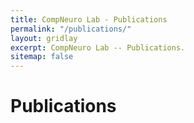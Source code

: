 ```yaml
---
title: CompNeuro Lab - Publications
permalink: "/publications/"
layout: gridlay
excerpt: CompNeuro Lab -- Publications.
sitemap: false
---
```


# Publications

<!-- ## Full List of publications -->

<div id="publications-bibbase">
  <script src="https://bibbase.org/show?bib=https://raw.githubusercontent.com/ifiriondo/BilbaoLab/master/_data/biblio.bib&jsonp=1"></script>
</div>

